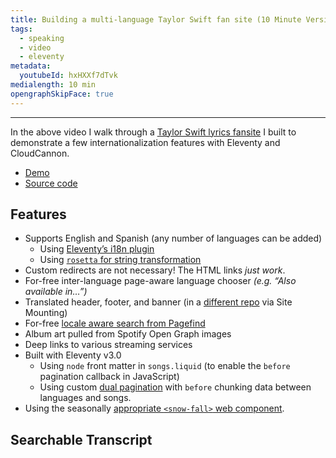 ```yaml
---
title: Building a multi-language Taylor Swift fan site (10 Minute Version) (Zach's Version)
tags:
  - speaking
  - video
  - eleventy
metadata:
  youtubeId: hxHXXf7dTvk
medialength: 10 min
opengraphSkipFace: true
---
```

<script type="module" src="/static/js/offviewport.js"></script>
<div>
	<off-viewport>
		<youtube-lite-player @slug="{{ metadata.youtubeId }}" @label="{{ title }}" @jsapi @hide-link></youtube-lite-player>
	</off-viewport>
	<youtube-link @label="{{ title }}" href="https://youtube.com/watch?v={{ metadata.youtubeId }}"></youtube-link>
</div>

---

In the above video I walk through a [Taylor Swift lyrics fansite](https://fluent-reef.cloudvent.net/) I built to demonstrate a few internationalization features with Eleventy and CloudCannon.

* [Demo](https://fluent-reef.cloudvent.net/)
* [Source code](https://github.com/zachleat-cc/demo-cloudcannon-i18n)


## Features

* Supports English and Spanish (any number of languages can be added)
	* Using [Eleventy’s i18n plugin](https://www.11ty.dev/docs/plugins/i18n/)
	* Using [`rosetta` for string transformation](https://www.npmjs.com/package/rosetta)
* Custom redirects are not necessary! The HTML links _just work_.
* For-free inter-language page-aware language chooser _(e.g. “Also available in…”)_
* Translated header, footer, and banner (in a [different repo](https://github.com/CloudCannon/demo-marketing-components) via Site Mounting)
* For-free [locale aware search from Pagefind](https://pagefind.app/docs/multilingual/)
* Album art pulled from Spotify Open Graph images
* Deep links to various streaming services
* Built with Eleventy v3.0
	* Using `node` front matter in `songs.liquid` (to enable the `before` pagination callback in JavaScript)
	* Using custom [dual pagination](https://github.com/11ty/eleventy/issues/332) with `before` chunking data between languages and songs.
* Using the seasonally [appropriate `<snow-fall>` web component](/web/snow-fall/).

## Searchable Transcript

<div><youtube-deep-link videoid="{{ metadata.youtubeId }}"></youtube-deep-link></div>